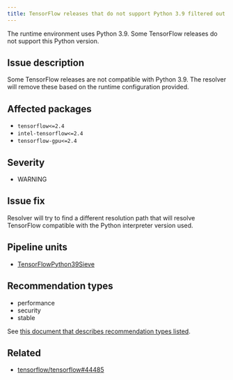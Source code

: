 ```yaml
---
title: TensorFlow releases that do not support Python 3.9 filtered out
---
```


The runtime environment uses Python 3.9. Some TensorFlow releases do not
support this Python version.

## Issue description

Some TensorFlow releases are not compatible with Python 3.9. The resolver will
remove these based on the runtime configuration provided.

## Affected packages

 * ``tensorflow<=2.4``
 * ``intel-tensorflow<=2.4``
 * ``tensorflow-gpu<=2.4``

## Severity

 * WARNING

## Issue fix

Resolver will try to find a different resolution path that will resolve
TensorFlow compatible with the Python interpreter version used.

## Pipeline units

 * [TensorFlowPython39Sieve](https://thoth-station.ninja/docs/developers/adviser/thoth.adviser.steps.html#thoth.adviser.sieves.TensorFlowPython39Sieve)

## Recommendation types

 * performance
 * security
 * stable

See [this document that describes recommendation types
listed](http://thoth-station.ninja/recommendation-types).

## Related

 * [tensorflow/tensorflow#44485](https://github.com/tensorflow/tensorflow/issues/44485)
